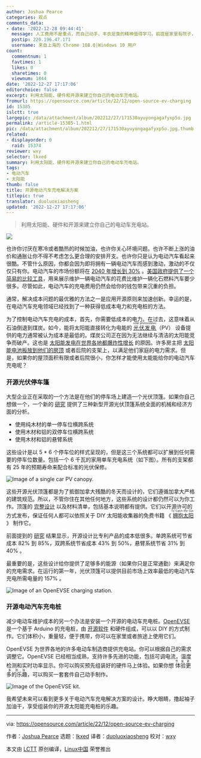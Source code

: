 ```yaml
---
author: Joshua Pearce
categories: 观点
comments_data:
- date: '2022-12-28 09:44:41'
  message: 人工费用不是重点，而自己动手、丰衣足食的精神值得学习。前提是家里有院子，口袋里有钞票，平时有时间。
  postip: 220.196.47.171
  username: 来自上海的 Chrome 108.0|Windows 10 用户
count:
  commentnum: 1
  favtimes: 1
  likes: 0
  sharetimes: 0
  viewnum: 1844
date: '2022-12-27 17:17:06'
editorchoice: false
excerpt: 利用太阳能、硬件和开源来建立你自己的电动车充电站。
fromurl: https://opensource.com/article/22/12/open-source-ev-charging
id: 15385
islctt: true
largepic: /data/attachment/album/202212/27/171530ayuyongagafyxp5o.jpg
permalink: /article-15385-1.html
pic: /data/attachment/album/202212/27/171530ayuyongagafyxp5o.jpg.thumb.jpg
related:
- displayorder: 0
  raid: 15374
reviewer: wxy
selector: lkxed
summary: 利用太阳能、硬件和开源来建立你自己的电动车充电站。
tags:
- 电动汽车
- 太阳能
thumb: false
title: 开源电动汽车充电解决方案
titlepic: true
translator: duoluoxiaosheng
updated: '2022-12-27 17:17:06'
---
```



> 
> 利用太阳能、硬件和开源来建立你自己的电动车充电站。
> 
> 
> 


![](/data/attachment/album/202212/27/171530ayuyongagafyxp5o.jpg)


也许你讨厌在寒冷或者酷热的时候加油，也许你关心环境问题。也许不断上涨的油价和通胀让你不得不考虑怎么更合理的安排开支。也许你只是认为电动汽车看起来很酷。不管什么原因，你都会因为即将拥有一辆电动汽车而感到激动，激动的不仅仅只有你。电动汽车的市场份额将在 [2040 年增长到 30%](https://about.bnef.com/electric-vehicle-outlook/) 。[美国政府提供了一个简易的比较工具](https://fueleconomy.gov/feg/Find.do?action=sbsSelect)，用来展示维护一辆电动汽车的花费比维护一辆化石燃料汽车要少很多。尽管如此，电动汽车的充电费用仍然会给你的钱包带来沉重的负担。


通常，解决成本问题的最优雅的方法之一是应用开源原则来加速创新。幸运的是，在电动汽车充电领域已经找到了一种获得低成本电力和充电桩的方法。


为了控制电动汽车充电的成本，首先，你需要低成本的电力。在过去，这意味着从石油倒退到煤炭。如今，能将太阳能直接转化为电能的 <ruby> <a href="https://opensource.com/article/21/11/open-source-solar-power">  光伏发电 </a> <rt>  solar photovolataic </rt></ruby>（PV） 设备提供的电力通常被认为成本是最低的。煤炭公司正在因为无法继续与清洁的太阳能竞争而破产。这也是 [太阳能发电在世界各地都爆炸性增长](https://www.alliedmarketresearch.com/photovoltaic-market) 的原因。许多房主把 [太阳能电池板放到他们的房顶](/article-15374-1.html) 或者后院的支架上，以满足他们家庭的电力需求。但是，如果你的屋顶面积有限或者后院很小，你怎样才能使用太能能给你的电动汽车充电呢？


### 开源光伏停车篷


大型企业正在采取的一个方法是在他们的停车场上建造一个光伏顶篷。如果你自己想做一个，一个新的 [研究](https://doi.org/10.3390/technologies10060114) 提供了三种新型开源光伏顶篷系统全面的机械和经济方面的分析。


* 使用纯木材的单一停车位横跨系统
* 使用木材和铝的双停车位横跨系统
* 使用木材和铝的悬臂系统


这些设计是以 5 \* 6 个停车位的样式呈现的，但是这三个系统都可以扩展到任何需要的停车位数量。包括一个 6 千瓦的家用单车充电系统（如下图）。所有的支架都有 25 年的预期寿命来配合标准的光伏保修。


![Image of a single car PV canopy.](/data/attachment/album/202212/27/171628p471is3p7ohe8bgi.jpg)


这些开源光伏顶篷都是为了抵御加拿大残酷的冬天而设计的，它们遵循加拿大严格的建筑规范。所以，不管你住在其他任何地方，这些系统的设计都仍然可以为你工作。顶篷的 [完整设计](https://www.appropedia.org/Open-source_Photovoltaic_-_Electrical_Vehicle_Carport_Designs) 以及材料清单，包括基本说明都有提供。它们以开源许可的方式发布，保证任何人都可以依照关于 DIY 太阳能收集器的免费书籍 《<ruby> <a href="https://tocatchthesun.com/">  拥抱太阳 </a> <rt>  To Catch the Sun </rt></ruby>》 制作它。


前面提到的 [研究](https://doi.org/10.3390/technologies10060114) 结果显示，开源设计比专利产品的成本低很多。单跨系统可节省成本 82% 到 85%，双跨系统节省成本 43% 到 50%，悬臂系统节省 31% 到 40% 。


最重要的是，这些设计给你提供了足够多的能源（如果你只是正常通勤）来满足你的充电需求。在运行的第一年，光伏顶篷可以提供目前市场上效率最低的电动汽车充电所需电量的 157% 。


![Image of an OpenEVSE charging station.](/data/attachment/album/202212/27/171634eeaa5k1863lt1at4.jpg)


### 开源电动汽车充电桩


减少电动车维护成本的另一个办法是安装一个开源的电动车充电桩。[OpenEVSE](https://openevse.com/index.html) 是一个基于 Arduino 的充电桩，由 [开源软件](https://github.com/OpenEVSE) 和硬件组成，可以以 DIY 的方式制作。它们体积小，重量轻，便于携带，你可以在家里或者旅途上使用它们。


OpenEVSE 为世界各地的许多电动车制造商提供充电站。你可以根据自己的需求调整它。OpenEVSE 已经相当成熟，支持许多先进的功能，包括可调电流，温度检测和实时功率显示。你可以购买预先组装好的硬件马上体验。如果你想<ruby> 体验更多的乐趣 <rt>  节省更多的钱 </rt></ruby>，可以购买一套套件自己动手制作。


![Image of the OpenEVSE kit.](/data/attachment/album/202212/27/171640cje9rzwuw0uud6a6.jpg)


我希望未来可以看到更多关于电动汽车充电解决方案的设计。睁大眼睛，撸起袖子加油干，享受组装你的开源太阳能充电桩的乐趣。




---


via: <https://opensource.com/article/22/12/open-source-ev-charging>


作者：[Joshua Pearce](https://opensource.com/users/jmpearce) 选题：[lkxed](https://github.com/lkxed) 译者：[duoluoxiaosheng](https://github.com/duoluoxiaosheng) 校对：[wxy](https://github.com/wxy)


本文由 [LCTT](https://github.com/LCTT/TranslateProject) 原创编译，[Linux中国](https://linux.cn/) 荣誉推出